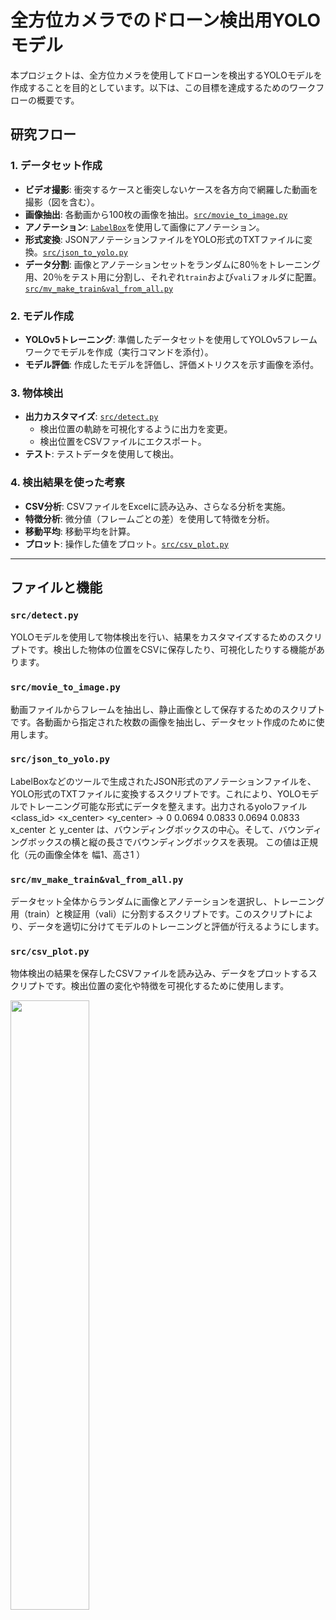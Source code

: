 # 全方位カメラでのドローン検出用YOLOモデル

本プロジェクトは、全方位カメラを使用してドローンを検出するYOLOモデルを作成することを目的としています。以下は、この目標を達成するためのワークフローの概要です。

## 研究フロー

### 1. データセット作成
- **ビデオ撮影**: 衝突するケースと衝突しないケースを各方向で網羅した動画を撮影（図を含む）。
- **画像抽出**: 各動画から100枚の画像を抽出。[`src/movie_to_image.py`](#src_movie_to_image_py)
- **アノテーション**: [`LabelBox`](https://labelbox.com/)を使用して画像にアノテーション。
- **形式変換**: JSONアノテーションファイルをYOLO形式のTXTファイルに変換。[`src/json_to_yolo.py`](#src_json_to_yolo_py)
- **データ分割**: 画像とアノテーションセットをランダムに80％をトレーニング用、20％をテスト用に分割し、それぞれ`train`および`vali`フォルダに配置。[`src/mv_make_train&val_from_all.py`](#src_mv_make_train_val_from_all_py)

### 2. モデル作成
- **YOLOv5トレーニング**: 準備したデータセットを使用してYOLOv5フレームワークでモデルを作成（実行コマンドを添付）。
- **モデル評価**: 作成したモデルを評価し、評価メトリクスを示す画像を添付。

### 3. 物体検出
- **出力カスタマイズ**: [`src/detect.py`](#src_detect_py)
  - 検出位置の軌跡を可視化するように出力を変更。
  - 検出位置をCSVファイルにエクスポート。
- **テスト**: テストデータを使用して検出。

### 4. 検出結果を使った考察
- **CSV分析**: CSVファイルをExcelに読み込み、さらなる分析を実施。
- **特徴分析**: 微分値（フレームごとの差）を使用して特徴を分析。
- **移動平均**: 移動平均を計算。
- **プロット**: 操作した値をプロット。[`src/csv_plot.py`](#src_csv_plot_py)

---

## ファイルと機能

### <a id="src_detect_py">**`src/detect.py`**</a>
YOLOモデルを使用して物体検出を行い、結果をカスタマイズするためのスクリプトです。検出した物体の位置をCSVに保存したり、可視化したりする機能があります。

### <a id="src_movie_to_image_py">**`src/movie_to_image.py`**</a>
動画ファイルからフレームを抽出し、静止画像として保存するためのスクリプトです。各動画から指定された枚数の画像を抽出し、データセット作成のために使用します。

### <a id="src_json_to_yolo_py">**`src/json_to_yolo.py`**</a>
LabelBoxなどのツールで生成されたJSON形式のアノテーションファイルを、YOLO形式のTXTファイルに変換するスクリプトです。これにより、YOLOモデルでトレーニング可能な形式にデータを整えます。出力されるyoloファイル
<class_id> <x_center> <y_center> <width> <height>  → 0 0.0694 0.0833 0.0694 0.0833
x_center と y_center は、バウンディングボックスの中心。そして、バウンディングボックスの横と縦の長さでバウンディングボックスを表現。
この値は正規化（元の画像全体を 幅1、高さ1 ）

### <a id="src_mv_make_train_val_from_all_py">**`src/mv_make_train&val_from_all.py`**</a>
データセット全体からランダムに画像とアノテーションを選択し、トレーニング用（train）と検証用（vali）に分割するスクリプトです。このスクリプトにより、データを適切に分けてモデルのトレーニングと評価が行えるようにします。

### <a id="src_csv_plot_py">**`src/csv_plot.py`**</a>
物体検出の結果を保存したCSVファイルを読み込み、データをプロットするスクリプトです。検出位置の変化や特徴を可視化するために使用します。


<img src="https://www.youtube.com/shorts/oQXkGuro2-s?feature=share" width="50%" />





